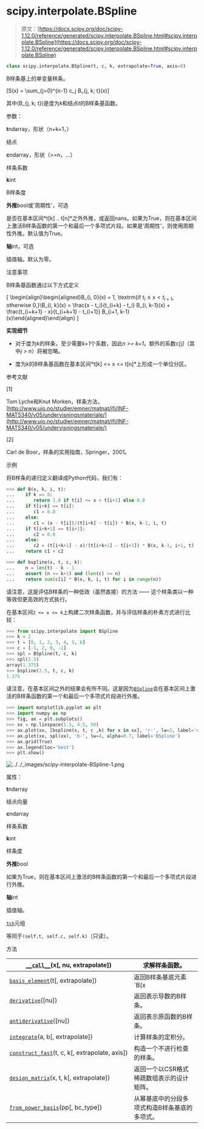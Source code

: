# scipy.interpolate.BSpline

> 原文：[https://docs.scipy.org/doc/scipy-1.12.0/reference/generated/scipy.interpolate.BSpline.html#scipy.interpolate.BSpline](https://docs.scipy.org/doc/scipy-1.12.0/reference/generated/scipy.interpolate.BSpline.html#scipy.interpolate.BSpline)

```py
class scipy.interpolate.BSpline(t, c, k, extrapolate=True, axis=0)
```

B样条基上的单变量样条。

\[S(x) = \sum_{j=0}^{n-1} c_j B_{j, k; t}(x)\]

其中\(B_{j, k; t}\)是度为*k*和结点*t*的B样条基函数。

参数：

**t**ndarray，形状（n+k+1，）

结点

**c**ndarray，形状（>=n，…）

样条系数

**k**int

B样条度

**外推**bool或'周期性'，可选

是否在基本区间*t[k] .. t[n]*之外外推，或返回nans。如果为True，则在基本区间上激活B样条函数的第一个和最后一个多项式片段。如果是'周期性'，则使用周期性外推。默认值为True。

**轴**int，可选

插值轴。默认为零。

注意事项

B样条基函数通过以下方式定义

\[ \begin{align}\begin{aligned}B_{i, 0}(x) = 1, \textrm{if $t_i \le x < t_{i+1}$, otherwise $0$,}\\B_{i, k}(x) = \frac{x - t_i}{t_{i+k} - t_i} B_{i, k-1}(x) + \frac{t_{i+k+1} - x}{t_{i+k+1} - t_{i+1}} B_{i+1, k-1}(x)\end{aligned}\end{align} \]

**实现细节**

+   对于度为*k*的样条，至少需要*k+1*个系数，因此*n >= k+1*。额外的系数*c[j]*（其中*j > n*）将被忽略。

+   度为*k*的B样条基函数在基本区间*t[k] <= x <= t[n]*上形成一个单位分区。

参考文献

[1]

Tom Lyche和Knut Morken，样条方法，[http://www.uio.no/studier/emner/matnat/ifi/INF-MAT5340/v05/undervisningsmateriale/](http://www.uio.no/studier/emner/matnat/ifi/INF-MAT5340/v05/undervisningsmateriale/)

[2]

Carl de Boor，样条的实用指南，Springer，2001。

示例

将B样条的递归定义翻译成Python代码，我们有：

```py
>>> def B(x, k, i, t):
...    if k == 0:
...       return 1.0 if t[i] <= x < t[i+1] else 0.0
...    if t[i+k] == t[i]:
...       c1 = 0.0
...    else:
...       c1 = (x - t[i])/(t[i+k] - t[i]) * B(x, k-1, i, t)
...    if t[i+k+1] == t[i+1]:
...       c2 = 0.0
...    else:
...       c2 = (t[i+k+1] - x)/(t[i+k+1] - t[i+1]) * B(x, k-1, i+1, t)
...    return c1 + c2 
```

```py
>>> def bspline(x, t, c, k):
...    n = len(t) - k - 1
...    assert (n >= k+1) and (len(c) >= n)
...    return sum(c[i] * B(x, k, i, t) for i in range(n)) 
```

请注意，这是评估B样条的一种低效（虽然直接）的方法 —— 这个样条类以一种等效但更高效的方式执行。

在基本区间`2 <= x <= 4`上构建二次样条函数，并与评估样条的朴素方式进行比较：

```py
>>> from scipy.interpolate import BSpline
>>> k = 2
>>> t = [0, 1, 2, 3, 4, 5, 6]
>>> c = [-1, 2, 0, -1]
>>> spl = BSpline(t, c, k)
>>> spl(2.5)
array(1.375)
>>> bspline(2.5, t, c, k)
1.375 
```

请注意，在基本区间之外的结果会有所不同。这是因为[`BSpline`](#scipy.interpolate.BSpline "scipy.interpolate.BSpline")会在基本区间上激活的B样条函数的第一个和最后一个多项式片段进行外推。

```py
>>> import matplotlib.pyplot as plt
>>> import numpy as np
>>> fig, ax = plt.subplots()
>>> xx = np.linspace(1.5, 4.5, 50)
>>> ax.plot(xx, [bspline(x, t, c ,k) for x in xx], 'r-', lw=3, label='naive')
>>> ax.plot(xx, spl(xx), 'b-', lw=4, alpha=0.7, label='BSpline')
>>> ax.grid(True)
>>> ax.legend(loc='best')
>>> plt.show() 
```

![../../_images/scipy-interpolate-BSpline-1.png](../Images/35974de5d7329021d7c0ef09e2988db7.png)

属性：

**t**ndarray

结点向量

**c**ndarray

样条系数

**k**int

样条度

**外推**bool

如果为True，则在基本区间上激活的B样条函数的第一个和最后一个多项式片段进行外推。

**轴**int

插值轴。

[`tck`](scipy.interpolate.BSpline.tck.html#scipy.interpolate.BSpline.tck "scipy.interpolate.BSpline.tck")元组

等同于`(self.t, self.c, self.k)`（只读）。

方法

| [`__call__`](scipy.interpolate.BSpline.__call__.html#scipy.interpolate.BSpline.__call__ "scipy.interpolate.BSpline.__call__")(x[, nu, extrapolate]) | 求解样条函数。 |
| --- | --- |
| [`basis_element`](scipy.interpolate.BSpline.basis_element.html#scipy.interpolate.BSpline.basis_element "scipy.interpolate.BSpline.basis_element")(t[, extrapolate]) | 返回B样条基底元素 `B(x | t[0], ..., t[k+1])`。 |
| [`derivative`](scipy.interpolate.BSpline.derivative.html#scipy.interpolate.BSpline.derivative "scipy.interpolate.BSpline.derivative")([nu]) | 返回表示导数的B样条。 |
| [`antiderivative`](scipy.interpolate.BSpline.antiderivative.html#scipy.interpolate.BSpline.antiderivative "scipy.interpolate.BSpline.antiderivative")([nu]) | 返回表示原函数的B样条。 |
| [`integrate`](scipy.interpolate.BSpline.integrate.html#scipy.interpolate.BSpline.integrate "scipy.interpolate.BSpline.integrate")(a, b[, extrapolate]) | 计算样条的定积分。 |
| [`construct_fast`](scipy.interpolate.BSpline.construct_fast.html#scipy.interpolate.BSpline.construct_fast "scipy.interpolate.BSpline.construct_fast")(t, c, k[, extrapolate, axis]) | 构造一个不进行检查的样条。 |
| [`design_matrix`](scipy.interpolate.BSpline.design_matrix.html#scipy.interpolate.BSpline.design_matrix "scipy.interpolate.BSpline.design_matrix")(x, t, k[, extrapolate]) | 返回一个以CSR格式稀疏数组表示的设计矩阵。 |
| [`from_power_basis`](scipy.interpolate.BSpline.from_power_basis.html#scipy.interpolate.BSpline.from_power_basis "scipy.interpolate.BSpline.from_power_basis")(pp[, bc_type]) | 从幂基底中的分段多项式构造B样条基底的多项式。 |
